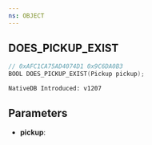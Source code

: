 ```yaml
---
ns: OBJECT
---
```

## DOES_PICKUP_EXIST

```c
// 0xAFC1CA75AD4074D1 0x9C6DA0B3
BOOL DOES_PICKUP_EXIST(Pickup pickup);
```

```
NativeDB Introduced: v1207
```

## Parameters
* **pickup**:
